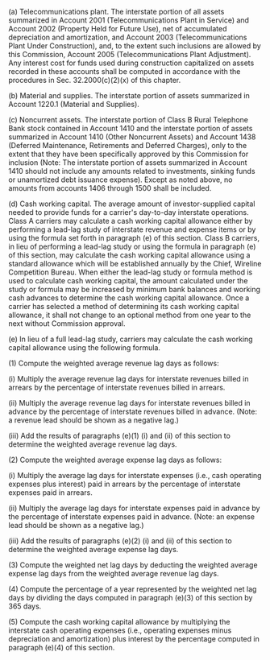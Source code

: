 (a) Telecommunications plant. The interstate portion of all assets summarized in Account 2001 (Telecommunications Plant in Service) and Account 2002 (Property Held for Future Use), net of accumulated depreciation and amortization, and Account 2003 (Telecommunications Plant Under Construction), and, to the extent such inclusions are allowed by this Commission, Account 2005 (Telecommunications Plant Adjustment). Any interest cost for funds used during construction capitalized on assets recorded in these accounts shall be computed in accordance with the procedures in Sec. 32.2000(c)(2)(x) of this chapter.

(b) Material and supplies. The interstate portion of assets summarized in Account 1220.1 (Material and Supplies).

(c) Noncurrent assets. The interstate portion of Class B Rural Telephone Bank stock contained in Account 1410 and the interstate portion of assets summarized in Account 1410 (Other Noncurrent Assets) and Account 1438 (Deferred Maintenance, Retirements and Deferred Charges), only to the extent that they have been specifically approved by this Commission for inclusion (Note: The interstate portion of assets summarized in Account 1410 should not include any amounts related to investments, sinking funds or unamortized debt issuance expense). Except as noted above, no amounts from accounts 1406 through 1500 shall be included.

(d) Cash working capital. The average amount of investor-supplied capital needed to provide funds for a carrier's day-to-day interstate operations. Class A carriers may calculate a cash working capital allowance either by performing a lead-lag study of interstate revenue and expense items or by using the formula set forth in paragraph (e) of this section. Class B carriers, in lieu of performing a lead-lag study or using the formula in paragraph (e) of this section, may calculate the cash working capital allowance using a standard allowance which will be established annually by the Chief, Wireline Competition Bureau. When either the lead-lag study or formula method is used to calculate cash working capital, the amount calculated under the study or formula may be increased by minimum bank balances and working cash advances to determine the cash working capital allowance. Once a carrier has selected a method of determining its cash working capital allowance, it shall not change to an optional method from one year to the next without Commission approval.

(e) In lieu of a full lead-lag study, carriers may calculate the cash working capital allowance using the following formula.

(1) Compute the weighted average revenue lag days as follows:

(i) Multiply the average revenue lag days for interstate revenues billed in arrears by the percentage of interstate revenues billed in arrears.

(ii) Multiply the average revenue lag days for interstate revenues billed in advance by the percentage of interstate revenues billed in advance. (Note: a revenue lead should be shown as a negative lag.)

(iii) Add the results of paragraphs (e)(1) (i) and (ii) of this section to determine the weighted average revenue lag days.

(2) Compute the weighted average expense lag days as follows:

(i) Multiply the average lag days for interstate expenses (i.e., cash operating expenses plus interest) paid in arrears by the percentage of interstate expenses paid in arrears.

(ii) Multiply the average lag days for interstate expenses paid in advance by the percentage of interstate expenses paid in advance. (Note: an expense lead should be shown as a negative lag.)

(iii) Add the results of paragraphs (e)(2) (i) and (ii) of this section to determine the weighted average expense lag days.

(3) Compute the weighted net lag days by deducting the weighted average expense lag days from the weighted average revenue lag days.

(4) Compute the percentage of a year represented by the weighted net lag days by dividing the days computed in paragraph (e)(3) of this section by 365 days.

(5) Compute the cash working capital allowance by multiplying the interstate cash operating expenses (i.e., operating expenses minus depreciation and amortization) plus interest by the percentage computed in paragraph (e)(4) of this section.

